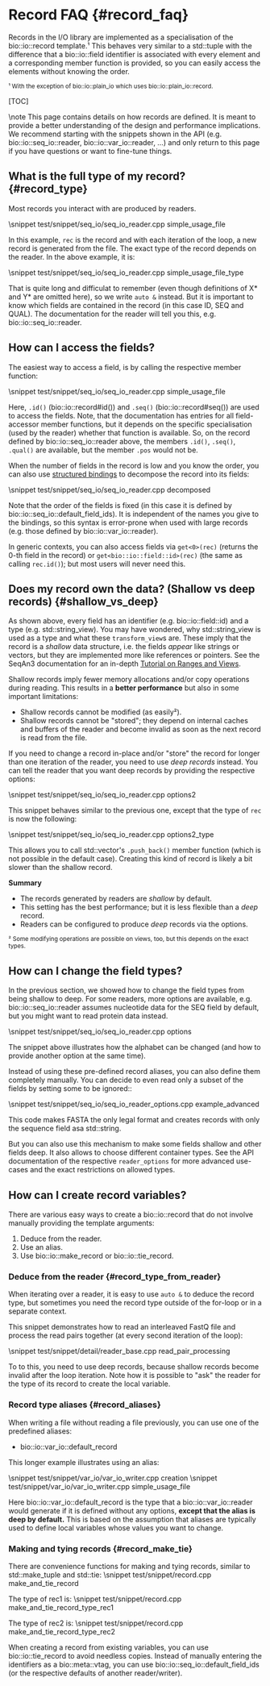 # Record FAQ {#record_faq}

Records in the I/O library are implemented as a specialisation of the bio::io::record template.¹
This behaves very similar to a std::tuple with the difference that a bio::io::field identifier is associated with every
element and a corresponding member function is provided, so you can easily access the elements without knowing the order.

<small>¹ With the exception of bio::io::plain_io which uses bio::io::plain_io::record.</small>

[TOC]

\note This page contains details on how records are defined. It is meant to provide a better understanding of the design and performance implications. We recommend starting with the snippets shown in the API (e.g. bio::io::seq_io::reader, bio::io::var_io::reader, …) and only return to this page if you have questions or want to fine-tune things.

## What is the full type of my record? {#record_type}

Most records you interact with are produced by readers.

\snippet test/snippet/seq_io/seq_io_reader.cpp simple_usage_file

In this example, `rec` is the record and with each iteration of the loop, a new record is generated from the file. The exact type of the record depends on the reader. In the above example, it is:

\snippet test/snippet/seq_io/seq_io_reader.cpp simple_usage_file_type

That is quite long and difficulat to remember (even though definitions of X* and Y* are omitted here),
so we write `auto &` instead.
But it is important to know which fields are contained in the record (in this case ID, SEQ and QUAL).
The documentation for the reader will tell you this, e.g. bio::io::seq_io::reader.

## How can I access the fields?

The easiest way to access a field, is by calling the respective member function:

\snippet test/snippet/seq_io/seq_io_reader.cpp simple_usage_file

Here, `.id()` (bio::io::record#id()) and `.seq()` (bio::io::record#seq()) are used to access the fields. Note, that the
documentation has entries for all field-accessor member functions, but it depends on the specific specialisation
(used by the reader) whether that function is available.
So, on the record defined by bio::io::seq_io::reader above, the members `.id()`, `.seq()`, `.qual()` are available, but
the member `.pos` would not be.

When the number of fields in the record is low and you know the order, you can also use
[structured bindings](https://en.cppreference.com/w/cpp/language/structured_binding)
to decompose the record into its fields:

\snippet test/snippet/seq_io/seq_io_reader.cpp decomposed

Note that the order of the fields is fixed (in this case it is defined by bio::io::seq_io::default_field_ids).
It is independent of the names you give to the bindings, so this syntax is error-prone when used with large records
(e.g. those defined by bio::io::var_io::reader).

In generic contexts, you can also access fields via `get<0>(rec)` (returns the 0-th field in the record) or
`get<bio::io::field::id>(rec)` (the same as calling `rec.id()`); but most users will never need this.


## Does my record own the data? (Shallow vs deep records) {#shallow_vs_deep}

As shown above, every field has an identifier (e.g. bio::io::field::id) and a type (e.g. std::string_view).
You may have wondered, why std::string_view is used as a type and what these `transform_view`s are.
These imply that the record is a *shallow* data structure, i.e. the fields *appear* like strings or vectors, but they
are implemented more like references or pointers.
See the SeqAn3 documentation for an in-depth [Tutorial on Ranges and Views](http://docs.seqan.de/seqan/3-master-user/tutorial_ranges.html).

Shallow records imply fewer memory allocations and/or copy operations during reading. This results in a **better
performance** but also in some important limitations:

* Shallow records cannot be modified (as easily²).
* Shallow records cannot be "stored"; they depend on internal caches and buffers of the reader and become invalid
as soon as the next record is read from the file.


If you need to change a record in-place and/or "store" the record for longer than one iteration of the reader, you need to use *deep records* instead.
You can tell the reader that you want deep records by providing the respective options:

\snippet test/snippet/seq_io/seq_io_reader.cpp options2

This snippet behaves similar to the previous one, except that the type of `rec` is now the following:

\snippet test/snippet/seq_io/seq_io_reader.cpp options2_type

This allows you to call std::vector's `.push_back()` member function (which is not possible in the default case).
Creating this kind of record is likely a bit slower than the shallow record.

**Summary**

* The records generated by readers are *shallow* by default.
* This setting has the best performance; but it is less flexible than a *deep* record.
* Readers can be configured to produce *deep* records via the options.

<small>² Some modifying operations are possible on views, too, but this depends on the exact types.</small>

## How can I change the field types?

In the previous section, we showed how to change the field types from being shallow to deep.
For some readers, more options are available, e.g. bio::io::seq_io::reader assumes nucleotide data for the SEQ field by default, but you might want to read protein data instead.

\snippet test/snippet/seq_io/seq_io_reader.cpp options

The snippet above illustrates how the alphabet can be changed (and how to provide another option at the same time).

Instead of using these pre-defined record aliases, you can also define them completely manually. You can decide to even read only a subset of the fields by setting some to be ignored::

\snippet test/snippet/seq_io/seq_io_reader_options.cpp example_advanced

This code makes FASTA the only legal format and creates records with only the sequence field asa std::string.

But you can also use this mechanism to make some fields shallow and other fields deep. It also allows
to choose different container types.
See the API documentation of the respective `reader_options` for more advanced use-cases and the
exact restrictions on allowed types.

## How can I create record variables?

There are various easy ways to create a bio::io::record that do not involve manually providing the template arguments:

1. Deduce from the reader.
2. Use an alias.
3. Use bio::io::make_record or bio::io::tie_record.

### Deduce from the reader {#record_type_from_reader}

When iterating over a reader, it is easy to use `auto &` to deduce the record type, but sometimes you need
the record type outside of the for-loop or in a separate context.

This snippet demonstrates how to read an interleaved FastQ file and process the read pairs together (at every second iteration of the loop):

\snippet test/snippet/detail/reader_base.cpp read_pair_processing

To to this, you need to use deep records, because shallow records become invalid after the loop iteration.
Note how it is possible to "ask" the reader for the type of its record to create the local variable.

### Record type aliases {#record_aliases}

When writing a file without reading a file previously, you can use one of the predefined aliases:

* bio::io::var_io::default_record

This longer example illustrates using an alias:

\snippet test/snippet/var_io/var_io_writer.cpp creation
\snippet test/snippet/var_io/var_io_writer.cpp simple_usage_file

Here bio::io::var_io::default_record is the type that a bio::io::var_io::reader would generate if it is defined without any options, **except that the alias is deep by default.**
This is based on the assumption that aliases are typically used to define local variables whose values you want to change.

### Making and tying records {#record_make_tie}

There are convenience functions for making and tying records, similar to std::make_tuple and std::tie:
\snippet test/snippet/record.cpp make_and_tie_record

The type of rec1 is:
\snippet test/snippet/record.cpp make_and_tie_record_type_rec1

The type of rec2 is:
\snippet test/snippet/record.cpp make_and_tie_record_type_rec2

When creating a record from existing variables, you can use bio::io::tie_record to avoid needless copies.
Instead of manually entering the identifiers as a bio::meta::vtag, you can use bio::io::seq_io::default_field_ids (or the respective defaults of another reader/writer).

